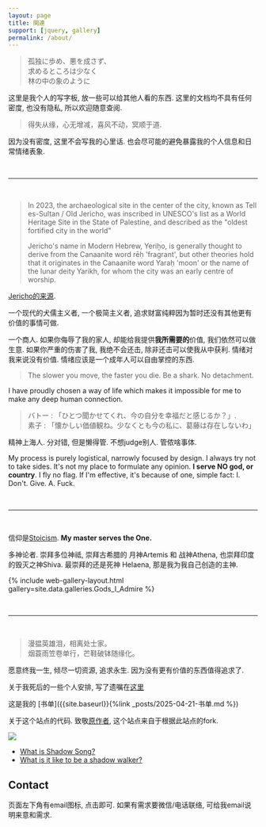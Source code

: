 ```yaml
---
layout: page
title: 関連
support: [jquery, gallery]
permalink: /about/
---
```


> 孤独に歩め、悪を成さず、  
> 求めるところは少なく  
> 林の中の象のように

这里是我个人的写字板, 放一些可以给其他人看的东西. 这里的文档均不具有任何密度, 也没有隐私, 所以欢迎随意查阅. 

> 得失从缘，心无增减，喜风不动，冥顺于道. 

因为没有密度, 这里不会写我的心里话. 也会尽可能的避免暴露我的个人信息和日常情绪表象.

<br>

---
<br>

> In 2023, the archaeological site in the center of the city, known as Tell es-Sultan / Old Jericho, was inscribed in UNESCO's list as a World Heritage Site in the State of Palestine, and described as the "oldest fortified city in the world"
> 
> Jericho's name in Modern Hebrew, Yeriẖo, is generally thought to derive from the Canaanite word rēḥ 'fragrant', but other theories hold that it originates in the Canaanite word Yaraḥ 'moon' or the name of the lunar deity Yarikh, for whom the city was an early centre of worship.

[Jericho的来源](https://en.wikipedia.org/wiki/Jericho). 

一个现代的犬儒主义者, 一个极简主义者, 追求财富纯粹因为暂时还没有其他更有价值的事情可做. 

一个商人. 如果你侮辱了我的家人, 却能给我提供**我所需要的**价值, 我们依然可以做生意. 如果你严重的伤害了我, 我绝不会还击, 除非还击可以使我从中获利.  情绪对我来说没有价值. 情绪应该是一个成年人可以自由掌控的东西.  

> The slower you move, the faster you die. Be a shark. No detachment. 

I have proudly chosen a way of life which makes it impossible for me to make any deep human connection.  

> バトー : 「ひとつ聞かせてくれ、今の自分を幸福だと感じるか？」.  
> 素子 : 「懐かしい価値観ね。少なくとも今の私に、葛藤は存在しないわ」

精神上海人. 分对错, 但是懒得管.  不想judge别人. 管侬啥事体.

My process is purely logistical, narrowly focused by design. I always try not to take sides. It's not my place to formulate any opinion. **I serve NO god, or country**. I fly no flag. If I'm effective, it's because of one, simple fact: I. Don't. Give. A. Fuck.

<br>

---
<br>

信仰是[Stoicism](https://en.wikipedia.org/wiki/Stoicism).  **My master serves the One.** 

多神论者. 崇拜多位神祗, 崇拜古希腊的 月神Artemis 和 战神Athena, 也崇拜印度的毁灭之神Shiva. 最崇拜的还是死神 Helaena, 那是我为我自己创造的主神.  

{% include web-gallery-layout.html gallery=site.data.galleries.Gods_I_Admire %}

<br>

---
<br>

> 漫揾英雄泪，相离处士家。 <br>
> 烟蓑雨笠卷单行，芒鞋破钵随缘化。

愿意终我一生, 倾尽一切资源, 追求永生.  因为没有更有价值的东西值得追求了. 

关于我死后的一些个人安排, 写了遗嘱在[这里](https://asheblade.github.io/TombStone/)

这是我的 [书单]({{site.baseurl}}{%link _posts/2025-04-21-书单.md %})

关于这个站点的代码. 致敬[原作者](https://himring.top/welcome-to-endworld/), 这个站点来自于根据此站点的fork. 

![](https://lh3.googleusercontent.com/pw/ADCreHcVeFEH5dRJpx9mqiK6j-xHW_My6E3RYT-fSLmaSofJcdNptNdnGHLsdD0sjrwn0hRxcdh5sQJvgbF7DaPzF9Q5dHfsqaTuHtnl6OzZSjN2l2yFe_SPSVwEi4WxyYNOuuKqnhbnY7FmVduzTE0VfyJ9rQ=w1706-h1280-s-no-gm?authuser=1)

- [What is Shadow Song?](https://drive.google.com/file/d/1dVQN1pIUeUoosU_RYPbTXG9mEfdOrDFL/view?usp=sharing)
- [What is it like to be a shadow walker?](https://www.youtube.com/watch?v=alsonc2VOPc&list=OLAK5uy_llmxrWceiz6EZPJH4qb5ILRxNA9lj3RYM&index=3)


## Contact

页面左下角有email图标, 点击即可. 如果有需求要微信/电话联络, 可给我email说明来意和需求. 

